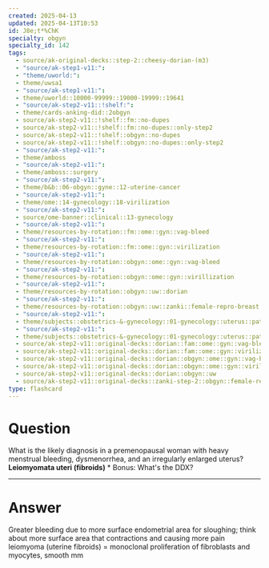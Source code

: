 ```yaml
---
created: 2025-04-13
updated: 2025-04-13T10:53
id: J8e;t*%ChK
specialty: obgyn
specialty_id: 142
tags:
  - source/ak-original-decks::step-2::cheesy-dorian-(m3)
  - "source/ak-step1-v11:": 
  - "theme/uworld:": 
  - theme/uwsa1
  - "source/ak-step1-v11:": 
  - theme/uworld::10000-99999::19000-19999::19641
  - "source/ak-step2-v11::!shelf:": 
  - theme/cards-anking-did::2obgyn
  - source/ak-step2-v11::!shelf::fm::no-dupes
  - source/ak-step2-v11::!shelf::fm::no-dupes::only-step2
  - source/ak-step2-v11::!shelf::obgyn::no-dupes
  - source/ak-step2-v11::!shelf::obgyn::no-dupes::only-step2
  - "source/ak-step2-v11:": 
  - theme/amboss
  - "source/ak-step2-v11:": 
  - theme/amboss::surgery
  - "source/ak-step2-v11:": 
  - theme/b&b::06-obgyn::gyne::12-uterine-cancer
  - "source/ak-step2-v11:": 
  - theme/ome::14-gynecology::18-virilization
  - "source/ak-step2-v11:": 
  - source/ome-banner::clinical::13-gynecology
  - "source/ak-step2-v11:": 
  - theme/resources-by-rotation::fm::ome::gyn::vag-bleed
  - "source/ak-step2-v11:": 
  - theme/resources-by-rotation::fm::ome::gyn::virilization
  - "source/ak-step2-v11:": 
  - theme/resources-by-rotation::obgyn::ome::gyn::vag-bleed
  - "source/ak-step2-v11:": 
  - theme/resources-by-rotation::obgyn::ome::gyn::virillization
  - "source/ak-step2-v11:": 
  - theme/resources-by-rotation::obgyn::uw::dorian
  - "source/ak-step2-v11:": 
  - theme/resources-by-rotation::obgyn::uw::zanki::female-repro-breast
  - "source/ak-step2-v11:": 
  - theme/subjects::obstetrics-&-gynecology::01-gynecology::uterus::pathology::leiomyoma-fibroid
  - "source/ak-step2-v11:": 
  - theme/subjects::obstetrics-&-gynecology::01-gynecology::uterus::pathology::leiomyoma-fibroid::pathophysiology
  - source/ak-step2-v11::original-decks::dorian::fam::ome::gyn::vag-bleed
  - source/ak-step2-v11::original-decks::dorian::fam::ome::gyn::virilization
  - source/ak-step2-v11::original-decks::dorian::obgyn::ome::gyn::vag-bleed
  - source/ak-step2-v11::original-decks::dorian::obgyn::ome::gyn::virillization
  - source/ak-step2-v11::original-decks::dorian::obgyn::uw
  - source/ak-step2-v11::original-decks::zanki-step-2::obgyn::female-repro-&-breast"
type: flashcard
---
```


# Question
What is the likely diagnosis in a premenopausal woman with heavy menstrual bleeding, dysmenorrhea, and an irregularly enlarged uterus?   **Leiomyomata uteri (fibroids)**   * Bonus: What's the DDX?

---

# Answer
Greater bleeding due to more surface endometrial area for sloughing; think about more surface area that contractions and causing more pain    leiomyoma (uterine fibroids) = monoclonal proliferation of fibroblasts and myocytes, smooth mm